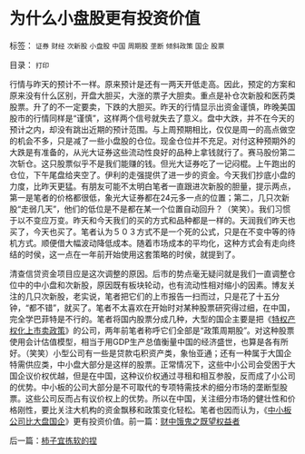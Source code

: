 # 为什么小盘股更有投资价值

标签： `证券` `财经` `次新股` `小盘股` `中国` `周期股` `垄断` `倾斜政策` `国企` `股票` 

目录： `打印`

行情与昨天的预计不一样。原来预计是还有一两天开低走高。因此，预定的方案和原来没有什么区别，开盘大胆买，大涨的票子大胆卖。重点是补仓次新股和医药类股票。升了的不一定要卖，下跌的大胆买。昨天的行情显示出资金谨慎，昨晚美国股市的行情同样是“谨慎”，这样两个信号就失去了意义。盘中大跌，并不在今天的预计之内，却没有跳出近期的预计范围。与上周预期相比，仅仅是周一的高点做空的机会不多，只是减了一些小盘股的仓位。现金仓位并不充足。对付这种预期外的大跌是有准备的，从光大证券这些流动性良好的品种上拿钱就行了。赛马股份第二次斩仓。这只股票似乎不是我们能赚的钱。但光大证券吃了一记闷棍。上午跑出的仓位，下午尾盘给夹空了。伊利的走强提供了进一步的资金。今天我们抄底小盘的力度，比昨天更猛。有朋友可能不太明白笔者一直跟进次新股的胆量，提示两点，第一是笔者的价格都很低，象光大证券都在24元多一点的位置；第二，几只次新股“走弱几天”，他们的低位是不是都在某一个位置自动回升？（笑笑）。我们习惯于以不变应万变。昨天和今天我们的买的方式和品种都是一样的。天润我们昨天也买了，今天也买了。笔者认为５０３方式不是一个死的公式，只是在不变中等的待机方式。顺便借大幅波动降低成本。随着市场成本的平均化，这种方式会有走向终结的时侯，这一点在一年前开始使用这套策略的时侯，就提到了。

清查信贷资金项目应是这次调整的原因。后市的势点毫无疑问就是我们一直调整仓位中的中小盘和次新股，原因既有板块轮动，也有流动性相对缩小的因素。博友关注的几只次新股，老实说，笔者把它们的上市报告一扫而过，只是花了十五分钟，“都不错”，就买了。笔者不太喜欢在开始时对某种股票研究得过细，在中国，完全学巴菲特是不行的。笔者将国内股票分成几种，大型的国企主要是把《[特权产权化上市卖政策](../../../2009/8/8/政策是不能卖的，不值钱的国企根本卖不动.md)》的公司，两年前笔者称呼它们全部是“政策周期股”。对这种股票使用会计估值模型，相当于用GDP生产总值衡量中国的经济盛世，也算是各有所好。（笑笑）小型公司有一些是贷款屯积资产类，象怡亚通；还有一种属于大国企特需供应类，中小盘大部分是这样的股票。正常情况下，这些中小公司会受困于大国企议价权优越，但是在中国，这种议价权通过寻租和相互参股，反而成了小公司的优势。中小板的公司大部分是不可取代的专项特需技术的细分市场的垄断型股票。这些公司反而占有议价权上的优势。所以在中国，关注细分市场的健壮性和价格刚性，要比关注大机构的资金飘移和政策变化轻松。笔者也因而认为，《[中小板公司比大盘国企](../../../2008/9/4/市净率高估的蓝筹股，低估的中小板.md)》更有投资价值。前一篇：[财中饿鬼之既望权益者](../../../2009/8/25/财中饿鬼之既望权益者.md)

后一篇：[柿子宜拣软的捏](../../../2009/8/25/柿子宜拣软的捏.md)
